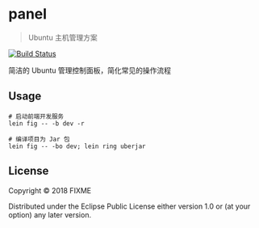 # panel

> Ubuntu 主机管理方案

[![Build Status](https://travis-ci.com/Jamlee/panel.svg?branch=master)](https://travis-ci.com/Jamlee/panel)

简洁的 Ubuntu 管理控制面板，简化常见的操作流程

## Usage

```
# 启动前端开发服务
lein fig -- -b dev -r 

# 编译项目为 Jar 包
lein fig -- -bo dev; lein ring uberjar

```

## License

Copyright © 2018 FIXME

Distributed under the Eclipse Public License either version 1.0 or (at
your option) any later version.

